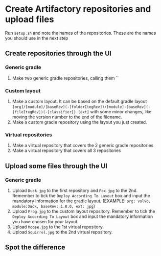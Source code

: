 # Create Artifactory repositories and upload files
Run `setup.sh` and note the names of the repositories. These are the names you should use in the next step

## Create repositories through the UI

### Generic gradle
1. Make two generic gradle repositories, calling them ``

### Custom layout
1. Make a custom layout. It can be based on the default gradle layout `[org]/[module]/[baseRev](-[folderItegRev])/[module]-[baseRev](-[fileItegRev])(-[classifier]).[ext]` with some minor changes, like moving the version number to the end of the filename.
1. Make a custom gradle repository using the layout you just created.

### Virtual repositories
1. Make a virtual repository that covers the 2 generic gradle repositories
1. Make a virtual repository that covers all 3 repositories

## Upload some files through the UI

### Generic gradle
1. Upload `Duck.jpg` to the first repository and `Fox.jpg` to the 2nd. Remember to tick the `Deploy According To Layout` box and input the mandatory information for the gradle layout. (EXAMPLE: `org: volvo, module:Duck, baseRev: 1.0.0, ext: jpg`)
1. Upload `Frog.jpg` to the custom layout repository. Remember to tick the `Deploy According To Layout` box and input the mandatory information you have chosen for your layout.
1. Upload `Moose.jpg` to the 1st virtual repository.
1. Upload `Squirrel.jpg` to the 2nd virtual repository.

## Spot the difference

